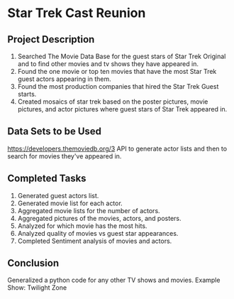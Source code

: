 # Star Trek Cast Reunion 


## Project Description

1. Searched The Movie Data Base for the guest stars of Star Trek Original and to find other movies and tv shows they have appeared in. 
2. Found the one movie or top ten movies that have the most Star Trek guest actors appearing in them.
3. Found the most production companies that hired the Star Trek Guest starts. 
4. Created mosaics of star trek based on the poster pictures, movie pictures, and actor pictures where guest stars of Star Trek appeared in. 

## Data Sets to be Used

https://developers.themoviedb.org/3
API to generate actor lists and then to search for movies they've appeared in.

## Completed Tasks

1. Generated guest actors list.
2. Generated movie list for each actor.
3. Aggregated movie lists for the number of actors.
4. Aggregated pictures of the movies, actors, and posters. 
5. Analyzed for which movie has the most hits.
6. Analyzed quality of movies vs guest star appearances.
7. Completed Sentiment analysis of movies and actors. 

## Conclusion 

Generalized a python code for any other TV shows and movies. 
Example Show: Twilight Zone
